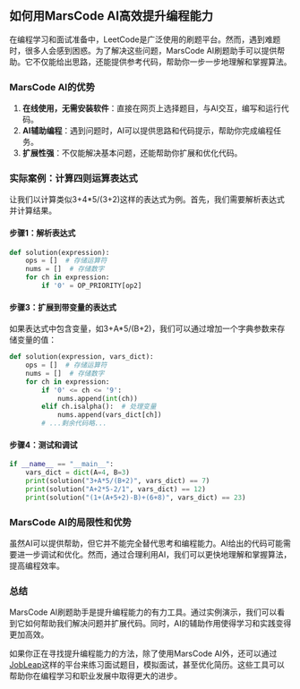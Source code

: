 ## 如何用MarsCode AI高效提升编程能力

在编程学习和面试准备中，LeetCode是广泛使用的刷题平台。然而，遇到难题时，很多人会感到困惑。为了解决这些问题，MarsCode AI刷题助手可以提供帮助。它不仅能给出思路，还能提供参考代码，帮助你一步一步地理解和掌握算法。

### MarsCode AI的优势

1. **在线使用，无需安装软件**：直接在网页上选择题目，与AI交互，编写和运行代码。
2. **AI辅助编程**：遇到问题时，AI可以提供思路和代码提示，帮助你完成编程任务。
3. **扩展性强**：不仅能解决基本问题，还能帮助你扩展和优化代码。

### 实际案例：计算四则运算表达式

让我们以计算类似3+4\*5/(3+2)这样的表达式为例。首先，我们需要解析表达式并计算结果。

#### 步骤1：解析表达式

```python
def solution(expression):
    ops = []  # 存储运算符
    nums = []  # 存储数字
    for ch in expression:
        if '0' = OP_PRIORITY[op2]
```

#### 步骤3：扩展到带变量的表达式

如果表达式中包含变量，如3+A\*5/(B+2)，我们可以通过增加一个字典参数来存储变量的值：

```python
def solution(expression, vars_dict):
    ops = []  # 存储运算符
    nums = []  # 存储数字
    for ch in expression:
        if '0' <= ch <= '9':
            nums.append(int(ch))
        elif ch.isalpha():  # 处理变量
            nums.append(vars_dict[ch])
        # ...剩余代码略...
```

#### 步骤4：测试和调试

```python
if __name__ == "__main__":
    vars_dict = dict(A=4, B=3)
    print(solution("3+A*5/(B+2)", vars_dict) == 7)
    print(solution("A+2*5-2/1", vars_dict) == 12)
    print(solution("(1+(A+5+2)-B)+(6+8)", vars_dict) == 23)
```

### MarsCode AI的局限性和优势

虽然AI可以提供帮助，但它并不能完全替代思考和编程能力。AI给出的代码可能需要进一步调试和优化。然而，通过合理利用AI，我们可以更快地理解和掌握算法，提高编程效率。

### 总结

MarsCode AI刷题助手是提升编程能力的有力工具。通过实例演示，我们可以看到它如何帮助我们解决问题并扩展代码。同时，AI的辅助作用使得学习和实践变得更加高效。

如果你正在寻找提升编程能力的方法，除了使用MarsCode AI外，还可以通过[JobLeap](https://www.jobleap.cn)这样的平台来练习面试题目，模拟面试，甚至优化简历。这些工具可以帮助你在编程学习和职业发展中取得更大的进步。